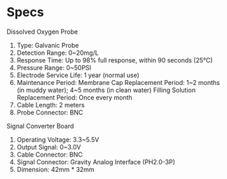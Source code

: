 ---
---

# Specs
Dissolved Oxygen Probe
1. Type: Galvanic Probe
2. Detection Range: 0~20mg/L
3. Response Time: Up to 98% full response, within 90 seconds (25℃)
4. Pressure Range: 0~50PSI
5. Electrode Service Life: 1 year (normal use)
6. Maintenance Period: Membrane Cap Replacement Period: 1~2 months (in muddy water); 4~5 months (in clean water) Filling Solution Replacement Period: Once every month
7. Cable Length: 2 meters
8. Probe Connector: BNC

Signal Converter Board
1. Operating Voltage: 3.3~5.5V
2. Output Signal: 0~3.0V
3. Cable Connector: BNC
4. Signal Connector: Gravity Analog Interface (PH2.0-3P)
5. Dimension: 42mm * 32mm
